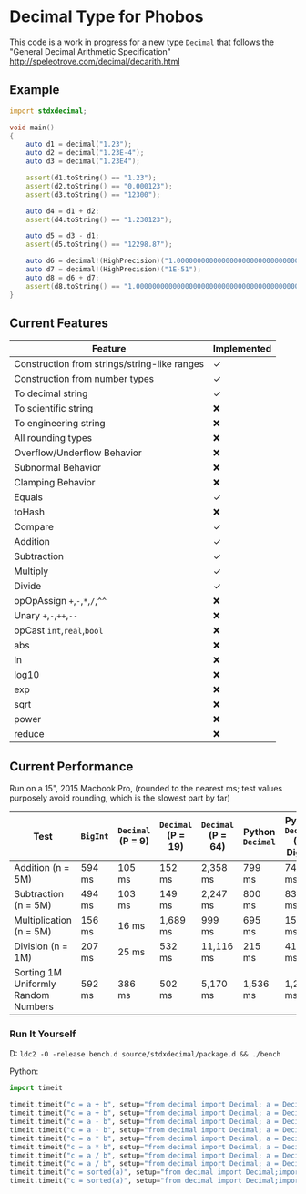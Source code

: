 # Decimal Type for Phobos

This code is a work in progress for a new type `Decimal` that follows the
"General Decimal Arithmetic Specification" http://speleotrove.com/decimal/decarith.html

## Example

```d
import stdxdecimal;

void main()
{
    auto d1 = decimal("1.23");
    auto d2 = decimal("1.23E-4");
    auto d3 = decimal("1.23E4");

    assert(d1.toString() == "1.23");
    assert(d2.toString() == "0.000123");
    assert(d3.toString() == "12300");

    auto d4 = d1 + d2;
    assert(d4.toString() == "1.230123");

    auto d5 = d3 - d1;
    assert(d5.toString() == "12298.87");

    auto d6 = decimal!(HighPrecision)("1.000000000000000000000000000000000000000000000000001");
    auto d7 = decimal!(HighPrecision)("1E-51");
    auto d8 = d6 + d7;
    assert(d8.toString() == "1.000000000000000000000000000000000000000000000000002");
}
```

## Current Features

Feature | Implemented
------------ | -------------
Construction from strings/string-like ranges | ✓
Construction from number types | ✓
To decimal string | ✓
To scientific string | ❌
To engineering string | ❌
All rounding types | ❌
Overflow/Underflow Behavior | ❌
Subnormal Behavior | ❌
Clamping Behavior | ❌
Equals | ✓
toHash | ❌
Compare | ✓
Addition | ✓
Subtraction | ✓
Multiply | ✓
Divide | ✓
opOpAssign `+`,`-`,`*`,`/`,`^^` | ❌
Unary `+`,`-`,`++`,`--` | ❌
opCast `int`,`real`,`bool` | ❌
abs | ❌
ln | ❌
log10 | ❌
exp | ❌
sqrt | ❌
power | ❌
reduce | ❌

## Current Performance

Run on a 15", 2015 Macbook Pro, (rounded to the nearest ms; test values purposely avoid rounding, which is the slowest part by far)

Test | `BigInt` | `Decimal` (P = 9) | `Decimal` (P = 19) | `Decimal` (P = 64) | Python `Decimal` | Python `Decimal` (64 Digits)
------------ | ------------- | ------------- | ------------- | ------------- | ------------- | ------------- |
Addition (n = 5M) | 594 ms | 105 ms | 152 ms | 2,358 ms | 799 ms | 741 ms
Subtraction (n = 5M) | 494 ms | 103 ms | 149 ms | 2,247 ms | 800 ms | 830 ms
Multiplication (n = 5M) | 156 ms | 16 ms | 1,689 ms | 999 ms | 695 ms | 1541 ms
Division (n = 1M) | 207 ms | 25 ms | 532 ms | 11,116 ms | 215 ms | 416 ms
Sorting 1M Uniformly Random Numbers | 592 ms | 386 ms | 502 ms | 5,170 ms | 1,536 ms | 1,228 ms

### Run It Yourself

D: `ldc2 -O -release bench.d source/stdxdecimal/package.d && ./bench`

Python:

```python
import timeit

timeit.timeit("c = a + b", setup="from decimal import Decimal; a = Decimal(10000.12); b = Decimal(5000000); c = None", number=5000000)
timeit.timeit("c = a + b", setup="from decimal import Decimal; a = Decimal(1000000000000000000000000000000000000000000000000000000000000000); b = Decimal(5000000000000000000000000000000000000000000000000000000000000000); c = None", number=5000000)
timeit.timeit("c = a - b", setup="from decimal import Decimal; a = Decimal(10000.12); b = Decimal(5000000); c = None", number=5000000)
timeit.timeit("c = a - b", setup="from decimal import Decimal; a = Decimal('10000000000000000000000000000000000000000000000000000000000000.12'); b = Decimal('5000000000000000000000000000000000000000000000000000000000000000'); c = None", number=5000000)
timeit.timeit("c = a * b", setup="from decimal import Decimal; a = Decimal(10000.12); b = Decimal(5000000); c = None", number=5000000)
timeit.timeit("c = a * b", setup="from decimal import Decimal; a = Decimal('10000000000000000000000000000000000000000000000000000000000000.12'); b = Decimal('5000000000000000000000000000000000000000000000000000000000000000'); c = None", number=5000000)
timeit.timeit("c = a / b", setup="from decimal import Decimal; a = Decimal(10000.12); b = Decimal(5000000); c = None", number=1000000)
timeit.timeit("c = a / b", setup="from decimal import Decimal; a = Decimal('10000000000000000000000000000000000000000000000000000000000000.12'); b = Decimal('5000000000000000000000000000000000000000000000000000000000000000'); c = None", number=1000000)
timeit.timeit("c = sorted(a)", setup="from decimal import Decimal;import random; a = [Decimal(random.randint(-10000000, 10000000) * random.random()) for x in range(1000000)]", number=1)
timeit.timeit("c = sorted(a)", setup="from decimal import Decimal;import random; a = [Decimal(random.randint(-100000000000000000000000000000000000000000000000000, 100000000000000000000000000000000000000000000000000) * random.random()) for x in range(1000000)]", number=1)
```
